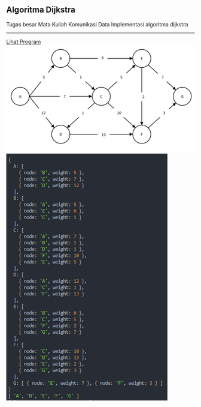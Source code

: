 ## Algoritma Dijkstra

Tugas besar Mata Kuliah Komunikasi Data Implementasi algoritma dijkstra

<hr>
<a href="https://iseplutpinur.github.io/algoritma_dijkstra/">Lihat Program</a>

<img src="Contoh.png">

<img src="Hasil.png">
